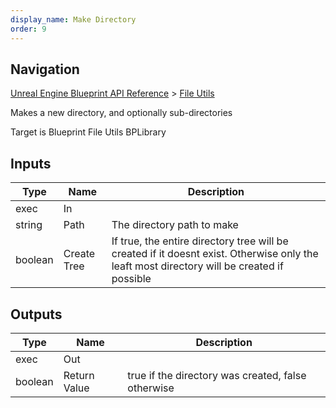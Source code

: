 ```yaml
---
display_name: Make Directory
order: 9
---
```

## Navigation

[Unreal Engine Blueprint API Reference](https://dev.epicgames.com/documentation/en-us/unreal-engine/BlueprintAPI) > [File Utils](https://dev.epicgames.com/documentation/en-us/unreal-engine/BlueprintAPI/FileUtils)

Makes a new directory, and optionally sub-directories

Target is Blueprint File Utils BPLibrary

## Inputs

| Type | Name | Description |
| --- | --- | --- |
| exec | In |  |
| string | Path | The directory path to make |
| boolean | Create Tree | If true, the entire directory tree will be created if it doesnt exist. Otherwise only the leaft most directory will be created if possible |

## Outputs

| Type | Name | Description |
| --- | --- | --- |
| exec | Out |  |
| boolean | Return Value | true if the directory was created, false otherwise |
